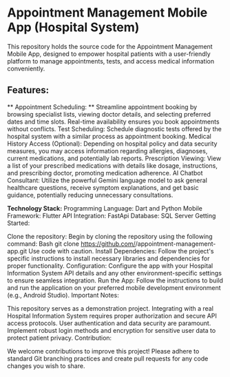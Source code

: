 # Appointment Management Mobile App (Hospital System)
This repository holds the source code for the Appointment Management Mobile App, designed to empower hospital patients with a user-friendly platform to manage appointments, tests, and access medical information conveniently.

## Features:

** Appointment Scheduling: ** Streamline appointment booking by browsing specialist lists, viewing doctor details, and selecting preferred dates and time slots. Real-time availability ensures you book appointments without conflicts.
Test Scheduling: Schedule diagnostic tests offered by the hospital system with a similar process as appointment booking.
Medical History Access (Optional): Depending on hospital policy and data security measures, you may access information regarding allergies, diagnoses, current medications, and potentially lab reports.
Prescription Viewing: View a list of your prescribed medications with details like dosage, instructions, and prescribing doctor, promoting medication adherence.
AI Chatbot Consultant: Utilize the powerful Gemini language model to ask general healthcare questions, receive symptom explanations, and get basic guidance, potentially reducing unnecessary consultations.

**Technology Stack:**
Programming Language: Dart and Python 
Mobile Framework: Flutter
API Integration: FastApi
Database: SQL Server
Getting Started:

Clone the repository: Begin by cloning the repository using the following command:
Bash
git clone https://github.com/<your-username>/appointment-management-app.git
Use code with caution.
Install Dependencies: Follow the project's specific instructions to install necessary libraries and dependencies for proper functionality.
Configuration: Configure the app with your Hospital Information System API details and any other environment-specific settings to ensure seamless integration.
Run the App: Follow the instructions to build and run the application on your preferred mobile development environment (e.g., Android Studio).
Important Notes:

This repository serves as a demonstration project. Integrating with a real Hospital Information System requires proper authorization and secure API access protocols.
User authentication and data security are paramount. Implement robust login methods and encryption for sensitive user data to protect patient privacy.
Contribution:

We welcome contributions to improve this project! Please adhere to standard Git branching practices and create pull requests for any code changes you wish to share.
